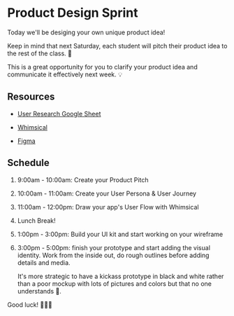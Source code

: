 # Product Design Sprint

Today we'll be desiging your own unique product idea!

Keep in mind that next Saturday, each student will pitch their product idea to the rest of the class. 📣

This is a great opportunity for you to clarify your product idea and communicate it effectively next week. 💡

## Resources

- [User Research Google Sheet](http://lew.ag/ux-research)

- [Whimsical](http://whimsical.co/)

- [Figma](https://www.figma.com/)

## Schedule

1. 9:00am - 10:00am: Create your Product Pitch

2. 10:00am - 11:00am: Create your User Persona & User Journey

3. 11:00am - 12:00pm: Draw your app's User Flow with Whimsical

4. Lunch Break!

5. 1:00pm - 3:00pm: Build your UI kit and start working on your wireframe

6. 3:00pm - 5:00pm: finish your prototype and start adding the visual identity. Work from the inside out, do rough outlines before adding details and media.

    It's more strategic to have a kickass prototype in black and white rather than a poor mockup with lots of pictures and colors but that no one understands 😬.

Good luck! 🚀🚀🚀
